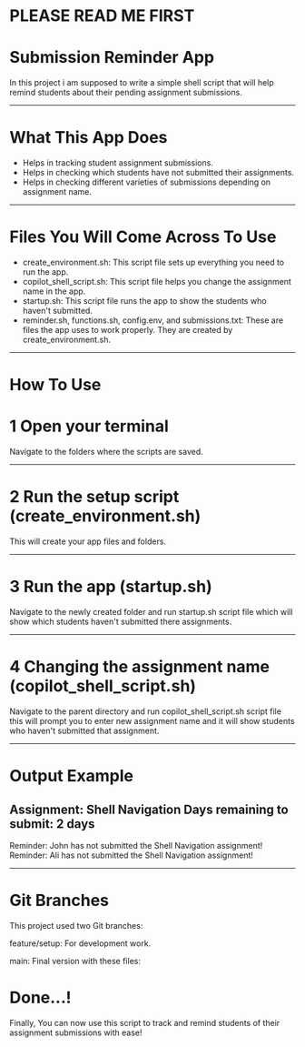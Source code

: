 # PLEASE READ ME FIRST

# Submission Reminder App

In this project i am supposed to write a simple shell script that will help remind students about their pending assignment submissions.

---

# What This App Does

- Helps in tracking student assignment submissions.
- Helps in checking which students have not submitted their assignments.
- Helps in checking different varieties of submissions depending on assignment name.

---

# Files You Will Come Across To Use

- create_environment.sh: This script file sets up everything you need to run the app.
- copilot_shell_script.sh: This script file helps you change the assignment name in the app.
- startup.sh: This script file runs the app to show the students who haven't submitted.
- reminder.sh, functions.sh, config.env, and submissions.txt: These are files the app uses to work properly. They are created by create_environment.sh.

---

# How To Use

# 1 Open your terminal

Navigate to the folders where the scripts are saved.

---

# 2 Run the setup script (create_environment.sh)

This will create your app files and folders.

---
# 3 Run the app (startup.sh)

Navigate to the newly created folder and run startup.sh script file which will show which students haven't submitted there assignments.

---

# 4 Changing the assignment name (copilot_shell_script.sh)

Navigate to the parent directory and run copilot_shell_script.sh script file this will prompt you to enter new assignment name and it will show students who haven't submitted that assignment.

---

# Output Example

Assignment: Shell Navigation
Days remaining to submit: 2 days
--------------------------------------------
Reminder: John has not submitted the Shell Navigation assignment!
Reminder: Ali has not submitted the Shell Navigation assignment!

---

# Git Branches

This project used two Git branches:

feature/setup: For development work.

main: Final version with these files:

# Done...!

Finally, You can now use this script to track and remind students of their assignment submissions with ease!
